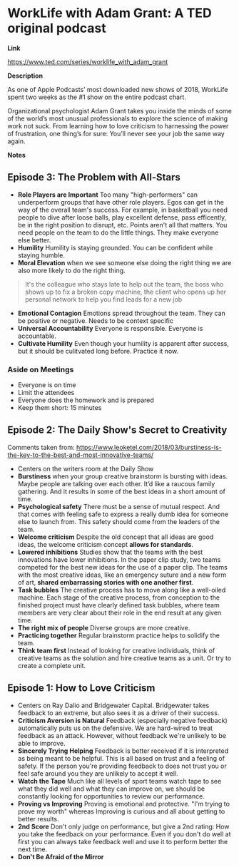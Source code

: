 # WorkLife with Adam Grant: A TED original podcast

**Link**

https://www.ted.com/series/worklife_with_adam_grant

**Description**

As one of Apple Podcasts’ most downloaded new shows of 2018, WorkLife spent two weeks as the #1 show on the entire podcast chart.

Organizational psychologist Adam Grant takes you inside the minds of some of the world’s most unusual professionals to explore the science of making work not suck. From learning how to love criticism to harnessing the power of frustration, one thing’s for sure: You’ll never see your job the same way again.

**Notes**

## Episode 3: The Problem with All-Stars

* **Role Players are Important** Too many "high-performers" can underperform groups that have other role players. Egos can get in the way of the overall team's success. For example, in basketball you need people to dive after loose balls, play excellent defense, pass efficently, be in the right position to disrupt, etc. Points aren't all that matters. You need people on the team to do the little things. They make everyone else better.
* **Humility** Humility is staying grounded. You can be confident while staying humble.
* **Moral Elevation** when we see someone else doing the right thing we are also more likely to do the right thing.
> It's the colleague who stays late to help out the team, the boss who shows up to fix a broken copy machine, the client who opens up her personal network to help you find leads for a new job

* **Emotional Contagion** Emotions spread throughout the team. They can be positive or negative. Needs to be context specific
* **Universal Accountability** Everyone is responsible. Everyone is accountable.
* **Cultivate Humility** Even though your humility is apparent after success, but it should be culitvated long before. Practice it now. 


### Aside on Meetings
* Everyone is on time
* Limit the attendees
* Everyone does the homework and is prepared
* Keep them short: 15 minutes


## Episode 2: The Daily Show's Secret to Creativity

Comments taken from: https://www.leoketel.com/2018/03/burstiness-is-the-key-to-the-best-and-most-innovative-teams/

* Centers on the writers room at the Daily Show
* **Burstiness** when your group creative brainstorm is bursting with ideas. Maybe people are talking over each other. It’d like a raucous family gathering. And it results in some of the best ideas in a short amount of time.
* **Psychological safety** There must be a sense of mutual respect. And that comes with feeling safe to express a really dumb idea for someone else to launch from. This safety should come from the leaders of the team.
* **Welcome criticism** Despite the old concept that all ideas are good ideas, the welcome criticism concept **allows for standards**.
* **Lowered inhibitions** Studies show that the teams with the best innovations have lower inhibitions. In the paper clip study, two teams competed for the best new ideas for the use of a paper clip. The teams with the most creative ideas, like an emergency suture and a new form of art, **shared embarrassing stories with one another first**.
* **Task bubbles** The creative process has to move along like a well-oiled machine. Each stage of the creative process, from conception to the finished project must have clearly defined task bubbles, where team members are very clear about their role in the end result at any given time.
* **The right mix of people** Diverse groups are more creative.
* **Practicing together** Regular brainstorm practice helps to solidify the team.
* **Think team first** Instead of looking for creative individuals, think of creative teams as the solution and hire creative teams as a unit. Or try to create a complete unit.


## Episode 1: How to Love Criticism


* Centers on Ray Dalio and Bridgewater Capital. Bridgewater takes feedback to an extreme, but also sees it as a driver of their success.
* **Criticism Aversion is Natural** Feedback (especially negative feedback) automatically puts us on the defensive. We are hard-wired to treat feedback as an attack. However, without feedback we're unlikely to be able to improve.
* **Sincerely Trying Helping** Feedback is better received if it is interpreted as being meant to be helpful. This is all based on trust and a feeling of safety. If the person you're providing feedback to does not trust you or feel safe around you they are unlikely to accept it well.
* **Watch the Tape** Much like all levels of sport teams watch tape to see what they did well and what they can improve on, we should be constantly looking for opportunities to review our performance.
* **Proving vs Improving** Proving is emotional and protective. "I'm trying to prove my worth" whereas Improving is curious and all about getting to better results.
* **2nd Score** Don't only judge on performance, but give a 2nd rating: How you take the feedback on your performance. Even if you don't do well at first you can always take feedback well and use it to perform better the next time.
* **Don't Be Afraid of the Mirror**
